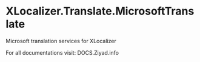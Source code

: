 # XLocalizer.Translate.MicrosoftTranslate
Microsoft translation services for XLocalizer

For all documentations visit: DOCS.Ziyad.info
